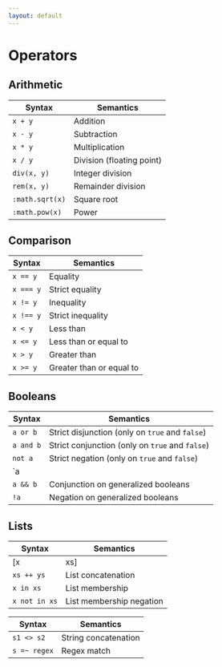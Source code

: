 ```yaml
---
layout: default
---
```

# Operators

## Arithmetic

| Syntax | Semantics |
|-|-|
| `x + y` | Addition |
| `x - y` | Subtraction |
| `x * y` | Multiplication |
| `x / y` | Division (floating point) |
| `div(x, y)` | Integer division |
| `rem(x, y)` | Remainder division |
| `:math.sqrt(x)` | Square root |
| `:math.pow(x)` | Power |

## Comparison

| Syntax | Semantics |
|-|-|
| `x == y` | Equality |
| `x === y` | Strict equality |
| `x != y` | Inequality |
| `x !== y` | Strict inequality |
| `x < y` | Less than |
| `x <= y` | Less than or equal to |
| `x > y` | Greater than |
| `x >= y` | Greater than or equal to |

## Booleans

| Syntax | Semantics |
|-|-|
| `a or b` | Strict disjunction (only on `true` and `false`) |
| `a and b` | Strict conjunction (only on `true` and `false`) |
| `not a` | Strict negation (only on `true` and `false`) |
| `a || b` | Disjunction on generalized booleans |
| `a && b` | Conjunction on generalized booleans |
| `!a` | Negation on generalized booleans |

## Lists

| Syntax | Semantics |
|-|-|
| [x|xs] | List construction |
| `xs ++ ys` | List concatenation |
| `x in xs` | List membership |
| `x not in xs` | List membership negation |

| Syntax | Semantics |
|-|-|
| `s1 <> s2` | String concatenation |
| `s =~ regex` | Regex match |
